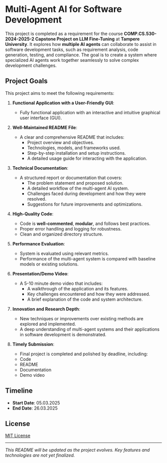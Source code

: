 # Multi-Agent AI for Software Development

This project is completed as a requirement for the course **COMP.CS.530-2024-2025-2 Capstone Project on LLM Fine-Tuning** at **Tampere University**. It explores how **multiple AI agents** can collaborate to assist in software development tasks, such as requirement analysis, code generation, testing, and compliance. The goal is to create a system where specialized AI agents work together seamlessly to solve complex development challenges.

## Project Goals

This project aims to meet the following requirements:

1. **Functional Application with a User-Friendly GUI**:
   - Fully functional application with an interactive and intuitive graphical user interface (GUI).

2. **Well-Maintained README File**:
   - A clear and comprehensive README that includes:
     - Project overview and objectives.
     - Technologies, models, and frameworks used.
     - Step-by-step installation and setup instructions.
     - A detailed usage guide for interacting with the application.

3. **Technical Documentation**:
   - A structured report or documentation that covers:
     - The problem statement and proposed solution.
     - A detailed workflow of the multi-agent AI system.
     - Challenges faced during development and how they were resolved.
     - Suggestions for future improvements and optimizations.

4. **High-Quality Code**:
   - Code is **well-commented**, **modular**, and follows best practices.
   - Proper error handling and logging for robustness.
   - Clean and organized directory structure.

5. **Performance Evaluation**:
   - System is evaluated using relevant metrics.
   - Performance of the multi-agent system is compared with baseline models or existing solutions.

7. **Presentation/Demo Video**:
   - A 5-10 minute demo video that includes:
     - A walkthrough of the application and its features.
     - Key challenges encountered and how they were addressed.
     - A brief explanation of the code and system architecture.

8. **Innovation and Research Depth**:
   - New techniques or improvements over existing methods are explored and implemented.
   - A deep understanding of multi-agent systems and their applications in software development is demonstrated.

9. **Timely Submission**:
   - Final project is completed and polished by deadline, including:
   - Code
   - README
   - Documentation
   - Demo video

## Timeline
- **Start Date**: 05.03.2025
- **End Date**: 26.03.2025

## License
[MIT License](LICENSE)

---

*This README will be updated as the project evolves. Key features and technologies are not yet finalized.*
